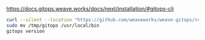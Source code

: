 https://docs.gitops.weave.works/docs/next/installation/#gitops-cli

```bash
curl --silent --location "https://github.com/weaveworks/weave-gitops/releases/download/v0.10.2/gitops-$(uname)-$(uname -m).tar.gz" | tar xz -C /tmp
sudo mv /tmp/gitops /usr/local/bin
gitops version
````

